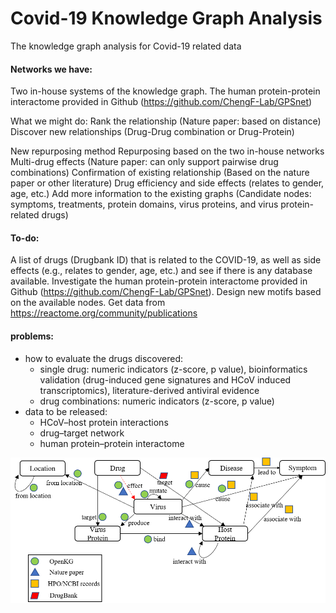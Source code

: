 # Covid-19 Knowledge Graph Analysis
The knowledge graph analysis for Covid-19 related data


#### Networks we have:
Two in-house systems of the knowledge graph.
The human protein-protein interactome provided in Github (https://github.com/ChengF-Lab/GPSnet)

What we might do:
Rank the relationship (Nature paper: based on distance)
Discover new relationships (Drug-Drug combination or Drug-Protein)

New repurposing method
Repurposing based on the two in-house networks
Multi-drug effects (Nature paper: can only support pairwise drug combinations)
Confirmation of existing relationship (Based on the nature paper or other literature)
Drug efficiency and side effects (relates to gender, age, etc.)
Add more information to the existing graphs (Candidate nodes: symptoms, treatments, protein domains, virus proteins, and virus protein-related drugs)

#### To-do:
A list of drugs (Drugbank ID) that is related to the COVID-19, as well as side effects (e.g., relates to gender, age, etc.) and see if there is any database available.
Investigate the human protein-protein interactome provided in Github (https://github.com/ChengF-Lab/GPSnet).
Design new motifs based on the available nodes. 
Get data from https://reactome.org/community/publications

#### problems:
* how to evaluate the drugs discovered:
  * single drug: numeric indicators (z-score, p value),  bioinformatics validation (drug-induced gene signatures and HCoV induced transcriptomics), literature-derived antiviral evidence
  * drug combinations: numeric indicators (z-score, p value)
* data to be released:
  * HCoV–host protein interactions
  * drug–target network
  * human protein–protein interactome

<p align="center">
  <img width="800" src="schema.png">
</p>
